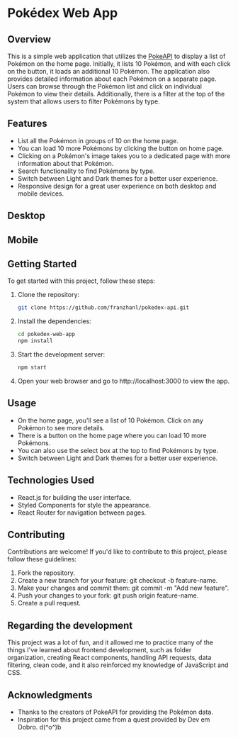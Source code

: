# Pokédex Web App

## Overview

This is a simple web application that utilizes the [PokeAPI](https://pokeapi.co/) to display a list of Pokémon on the home page. Initially, it lists 10 Pokémon, and with each click on the button, it loads an additional 10 Pokémon. The application also provides detailed information about each Pokémon on a separate page. Users can browse through the Pokémon list and click on individual Pokémon to view their details. Additionally, there is a filter at the top of the system that allows users to filter Pokémons by type.

## Features

- List all the Pokémon in groups of 10 on the home page.
- You can load 10 more Pokémons by clicking the button on home page.
- Clicking on a Pokémon's image takes you to a dedicated page with more information about that Pokémon.
- Search functionality to find Pokémons by type.
- Switch between Light and Dark themes for a better user experience.
- Responsive design for a great user experience on both desktop and mobile devices.

## Desktop

## Mobile
<!-- ![414x736](src/assets/gifs/mobile-gif.gif) -->

## Getting Started

To get started with this project, follow these steps:

1. Clone the repository:

   ```bash
   git clone https://github.com/franzhanl/pokedex-api.git
2. Install the dependencies:

    ```bash
    cd pokedex-web-app
    npm install
3. Start the development server:

    ```bash
    npm start
4. Open your web browser and go to http://localhost:3000 to view the app.

## Usage
 - On the home page, you'll see a list of 10 Pokémon. Click on any Pokémon to see more details.
 - There is a button on the home page where you can load 10 more Pokémons.
 - You can also use the select box at the top to find Pokémons by type.
 - Switch between Light and Dark themes for a better user experience.

## Technologies Used
 - React.js for building the user interface.
 - Styled Components for style the appearance.
 - React Router for navigation between pages.

## Contributing
Contributions are welcome! If you'd like to contribute to this project, please follow these guidelines:

1. Fork the repository.
2. Create a new branch for your feature: git checkout -b feature-name.
3. Make your changes and commit them: git commit -m "Add new feature".
4. Push your changes to your fork: git push origin feature-name.
5. Create a pull request.

## Regarding the development
This project was a lot of fun, and it allowed me to practice many of the things I've learned about frontend development, such as folder organization, creating React components, handling API requests, data filtering, clean code, and it also reinforced my knowledge of JavaScript and CSS.

## Acknowledgments
 - Thanks to the creators of PokeAPI for providing the Pokémon data.
 - Inspiration for this project came from a quest provided by Dev em Dobro. d(^o^)b